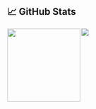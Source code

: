 ## 📈 GitHub Stats
<div>
  <img height="165" align="left" src="https://github-readme-stats.vercel.app/api?username=mattheus-jellyfish&theme=graywhite&show_icons=true&hide_border=true&count_private=true" />
  <img src="https://github-readme-streak-stats.herokuapp.com/?user=mattheus-jellyfish&theme=graywhite&hide_border=true" />
</div>
